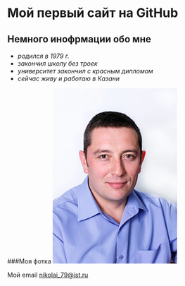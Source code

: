 # Мой первый сайт на GitHub

## Немного инофрмации обо мне

- _родился в 1979 г._
- _закончил школу без троек_
- _университет закончил с красным дипломом_
- _сейчас живу и работаю в Казани_

###Моя фотка
![Это я](./images/Nik.jpg) 

Мой email [nikolai_79@ist.ru](nikolai_79@ist.ru)